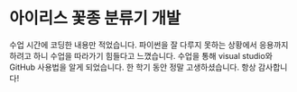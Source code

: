 # 아이리스 꽃종 분류기 개발
수업 시간에 코딩한 내용만 적었습니다. 
파이썬을 잘 다루지 못하는 상황에서 응용까지 하려고 하니 수업을 따라가기 힘들다고 느꼈습니다.
수업을 통해 visual studio와 GitHub 사용법을 알게 되었습니다.
한 학기 동안 정말 고생하셨습니다. 항상 감사합니다!
